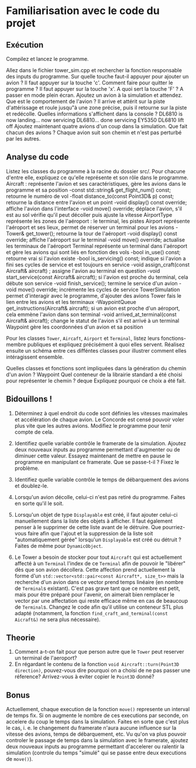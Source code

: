 
# Familiarisation avec le code du projet


## Exécution

Compilez et lancez le programme.

Allez dans le fichier tower_sim.cpp et rechercher la fonction responsable des inputs du programme.
Sur quelle touche faut-il appuyer pour ajouter un avion ?
Il faut appuyer sur la touche 'c'.
Comment faire pour quitter le programme ?
Il faut appuyer sur la touche 'x'.
A quoi sert la touche 'F' ?
A passer en mode plein écran.
Ajoutez un avion à la simulation et attendez.
Que est le comportement de l'avion ?
Il arrive et attérit sur la piste d'attérissage et roule jusqu"à une zone précise, puis il retourne
sur la piste et redécolle. 
Quelles informations s'affichent dans la console ?
DL6810 is now landing...
now servicing DL6810...
done servicing EY5350
DL6810 lift off
Ajoutez maintenant quatre avions d'un coup dans la simulation.
Que fait chacun des avions ?
Chaque avion suit son chemin et n'est pas perturbé par les autres.


## Analyse du code

Listez les classes du programme à la racine du dossier src/.
Pour chacune d'entre elle, expliquez ce qu'elle représente et son rôle dans le programme.
Aircraft :
    représente l'avion et ses caractéristiques, gère les avions dans le programme et sa position
    -const std::string& get_flight_num() const; retourne le numéro de vol
    -float distance_to(const Point3D& p) const; retourne la distance entre l'avion et un point
    -void display() const override; affiche l'avion dans l'interface
    -void move() override; déplace l'avion, s'il est au sol vérifie qu'il peut décoller puis ajuste la vitesse
AirportType
    représente les zones de l'aéroport : le terminal, les pistes
Airport
    représente l'aéroport et ses lieux, permet de réserver un terminal pour les avions 
    -Tower& get_tower(); retourne la tour de l'aéroport
    -void display() const override; affiche l'aéroport sur le terminal
    -void move() override; actualise les terminaux de l'aéroport
Terminal
    représente un terminal dans l'aéroport et gère les avions qui sont liés en fonction des vols
    -bool in_use() const; retourne vrai si l'avion existe
    -bool is_servicing() const; indique si l'avion a fini ses cycles de service et est toujours en service
    -void assign_craft(const Aircraft& aircraft) ; assigne l'avion au terminal en question 
    -void start_service(const Aircraft& aircraft); si l'avion est proche du terminal, cela débute son service
    -void finish_service(); termine le service d'un avion
    -void move() override; incrémente les cycles de service
TowerSimulation
    permet d'interagir avec le programme, d'ajouter des avions
Tower
    fais le lien entre les avions et les terminaux
    -WaypointQueue get_instructions(Aircraft& aircraft); si un avion est proche d'un aéroport, cela emmène l'avion dans son terminal
    -void arrived_at_terminal(const Aircraft& aircraft); change le statut de l'avion s'il est arrivé à un terminal
Waypoint
    gère les coordonnées d'un avion et sa position

Pour les classes `Tower`, `Aircaft`, `Airport` et `Terminal`, listez leurs fonctions-membre publiques et expliquez précisément à quoi elles servent.
Réalisez ensuite un schéma entre ces difféntes classes pour illustrer comment elles intéragissent ensemble. 

Quelles classes et fonctions sont impliquées dans la génération du chemin d'un avion ? Waypoint
Quel conteneur de la librairie standard a été choisi pour représenter le chemin ?
deque
Expliquez pourquoi ce choix a été fait.


## Bidouillons !

1) Déterminez à quel endroit du code sont définies les vitesses maximales et accélération de chaque avion.
Le Concorde est censé pouvoir voler plus vite que les autres avions.
Modifiez le programme pour tenir compte de cela.

2) Identifiez quelle variable contrôle le framerate de la simulation.
Ajoutez deux nouveaux inputs au programme permettant d'augmenter ou de diminuer cette valeur.
Essayez maintenant de mettre en pause le programme en manipulant ce framerate. Que se passe-t-il ? Fixez le problème.

3) Identifiez quelle variable contrôle le temps de débarquement des avions et doublez-le.

4) Lorsqu'un avion décolle, celui-ci n'est pas retiré du programme.
Faites en sorte qu'il le soit.

5) Lorsqu'un objet de type `Displayable` est créé, il faut ajouter celui-ci manuellement dans la liste des objets à afficher.
Il faut également penser à le supprimer de cette liste avant de le détruire.
Que pourriez-vous faire afin que l'ajout et la suppression de la liste soit "automatiquement gérée" lorsqu'un `Displayable` est créé ou détruit ?
Faites de même pour `DynamicObject`.

6) Le Tower a besoin de stocker pour tout `Aircraft` qui est actuellement affecté à un `Terminal` l'index de ce `Terminal` afin de pouvoir le "libérer" dès que son avion décollera. Cette affection prend actuellement la forme d'un `std::vector<std::pair<const Aircraft*, size_t>>` mais la recherche d'un avion dans ce vector prend temps linéaire (en nombre de `Terminal`s existant). C'est pas grave tant que ce nombre est petit, mais pour être préparé pour l'avenir, on aimerait bien remplacer le vector par une affectation qui reste efficace même en cas de beaucoup de `Terminal`s. Changez le code afin qu'il utilise un conteneur STL plus adapté (notamment, la fonction `find_craft_and_terminal(const Aicraft&)` ne sera plus nécessaire).


## Theorie

1) Comment a-t-on fait pour que person autre que le `Tower` peut reserver un terminal de l'aeroport?
2) En régardant le contenu de la fonction `void Aircraft::turn(Point3D direction)`,
pouvez-vous dire pourquoi on a choisi de ne pas passer une réference?
Arrivez-vous à eviter copier le `Point3D` donné?


## Bonus

Actuellement, chaque execution de la fonction `move()` represente un interval de temps fix.
Si on augmente le nombre de ces executions par seconde, on accelere du coup le temps dans la simulation.
Faites en sorte que c'est plus le cas, i. e. le changement du framerate n'aura aucune influence sur la vitesse des avions, temps de débarquement, etc.
Vu qu'on va plus pouvoir controler le passage de temps dans la simulation avec le framerate,
ajoutez deux nouveaux inputs au programme permettant d'accelerer ou ralentir la simulation (controle du temps "simulé" qui se passe entre deux executions de `move()`).
